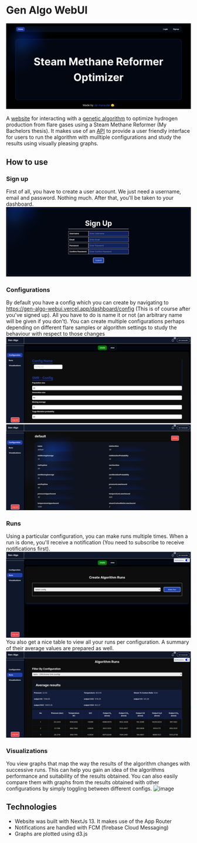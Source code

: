 # Gen Algo WebUI

<img src="./assets/images/gen_algo.png" alt="gen-algo" >

A [website](https://gen-algo-webui.vercel.app/) for interacting with a [genetic algorithm](http://github.com/de-marauder/genetics_algorithm) to optimize hydrogen production from flare gases using a Steam Methane Reformer (My Bachelors thesis). It makes use of an [API](http://github.com/de-marauder/gen-algo-api) to provide a user friendly interface for users to run the algorithm with mulltiple configurations and study the results using visually pleasing graphs.

## How to use

### Sign up
First of all, you have to create a user account. We just need a username, email and password. Nothing much. After that, you'll be taken to your dashboard.
<img src="./assets/images/gen_algo_sign_up.png" alt="sign_up">

### Configurations
By default you have a config which you can create by navigating to https://gen-algo-webui.vercel.app/dashboard/config (This is of course after you've signed up). All you have to do is name it or not (an arbitrary name will be given if you don't). You can create multiple configurations perhaps depending on different flare samples or algorithm settings to study the behaviour with respect to those changes
<img src="./assets/images/create_config.png" alt="create-config">
<br>
<img src="./assets/images/example_config.png" alt="example-config">

### Runs
Using a particular configuration, you can make runs multiple times. When a run is done, you'll receive a notification (You need to subscribe to receive notifications first). 
<img src="./assets/images/create_run.png" alt="create-run">
You also get a nice table to view all your runs per configuration. A summary of their average values are prepared as well.
<img src="./assets/images/runs_table.png" alt="runs-table">

### Visualizations
You view graphs that map the way the results of the algorithm changes with successive runs. This can help you gain an idea of the algorithms performance and suitability of the results obtained. You can also easily compare them with graphs from the results obtained with other configurations by simply toggling between different configs.
![image](https://github.com/user-attachments/assets/c53d84cb-d0cd-4135-a1d6-83cc70fe6dde)

## Technologies
- Website was built with NextJs 13. It makes use of the App Router
- Notifications are handled with FCM (firebase Cloud Messaging)
- Graphs are plotted using d3.js
